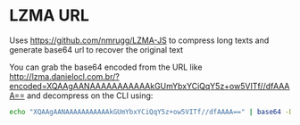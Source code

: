# LZMA URL

Uses https://github.com/nmrugg/LZMA-JS to compress long texts and generate base64 url to recover the original text


You can grab the base64 encoded from the URL like http://lzma.danielocl.com.br/?encoded=XQAAgAANAAAAAAAAAAAkGUmYbxYCiQqY5z+ow5VITf//dfAAAA== and decompress on the CLI using:

```bash
echo "XQAAgAANAAAAAAAAAAAkGUmYbxYCiQqY5z+ow5VITf//dfAAAA==" | base64 -D | lzma -d -
```

